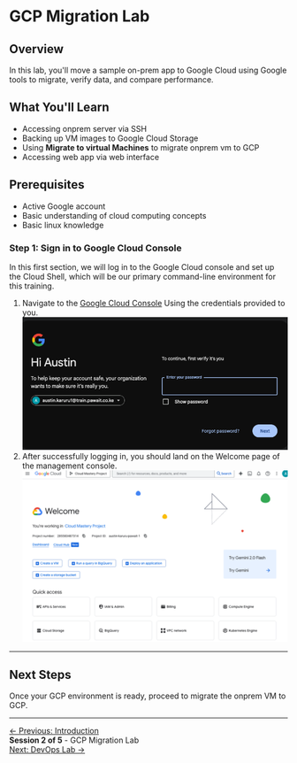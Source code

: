 #  GCP Migration Lab
## Overview

In this lab, you'll move a sample on-prem app to Google Cloud using Google tools to migrate, verify data, and compare performance.

## What You'll Learn

- Accessing onprem server via SSH
- Backing up VM images to Google Cloud Storage
- Using **Migrate to virtual Machines** to migrate onprem vm to GCP
- Accessing web app via web interface

## Prerequisites

- Active Google account
- Basic understanding of cloud computing concepts
- Basic linux knowledge

### Step 1: Sign in to Google Cloud Console
In this first section, we will log in to the Google Cloud console and set up the Cloud Shell, which will be our primary command-line environment for this training.
1.  Navigate to the [Google Cloud Console](https://console.cloud.google.com) Using the credentials provided to you.
    ![Google Cloud Login Page](assets/images/gcp_login_page.png)
2.  After successfully logging in, you should land on the Welcome page of the management console.
    ![GCP Welcome Page](assets/images/gcp_welcome_page.png)

---

## Next Steps

Once your GCP environment is ready, proceed to migrate the onprem VM to GCP.

---
<div class="page-nav">
  <div class="nav-item">
    <a href="../introduction/" class="btn-secondary">← Previous: Introduction</a>
  </div>
  <div class="nav-item">
    <span><strong>Session 2 of 5</strong> -  GCP Migration Lab </span>
  </div>
  <div class="nav-item">
    <a href="../devops-lab" class="btn-primary">Next: DevOps Lab →</a>
  </div>
</div>
